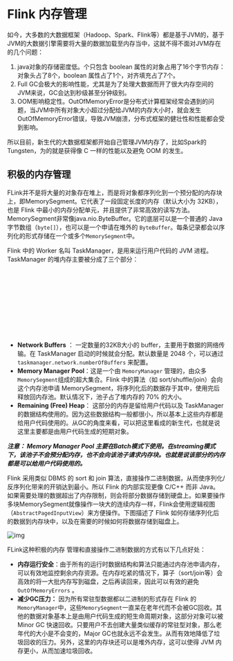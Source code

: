 # Flink 内存管理

如今，大多数的大数据框架（Hadoop、Spark、Flink等）都是基于JVM的，基于JVM的大数据引擎需要将大量的数据加载至内存当中，这就不得不面对JVM存在的几个问题：

1. java对象的存储密度低。个只包含 boolean 属性的对象占用了16个字节内存：对象头占了8个，boolean 属性占了1个，对齐填充占了7个。
2. Full GC会极大的影响性能，尤其是为了处理大数据而开了很大内存空间的JVM来说，GC会达到秒级甚至分钟级别。
3.  OOM影响稳定性。OutOfMemoryError是分布式计算框架经常会遇到的问题，当JVM中所有对象大小超过分配给JVM的内存大小时，就会发生OutOfMemoryError错误，导致JVM崩溃，分布式框架的健壮性和性能都会受到影响。

所以目前，新生代的大数据框架都开始自己管理JVM内存了，比如Spark的Tungsten，为的就是获得像 C 一样的性能以及避免 OOM 的发生。

## 积极的内存管理

FLink并不是将大量的对象存在堆上，而是将对象都序列化到一个预分配的内存块上，即MemorySegment。它代表了一段固定长度的内存（默认大小为 32KB），也是 Flink 中最小的内存分配单元，并且提供了非常高效的读写方法。MemorySegment非常像java.nio.ByteBuffer。它的底层可以是一个普通的 Java 字节数组（`byte[]`），也可以是一个申请在堆外的 `ByteBuffer`。每条记录都会以序列化的形式存储在一个或多个`MemorySegment`中。

Flink 中的 Worker 名叫 TaskManager，是用来运行用户代码的 JVM 进程。TaskManager 的堆内存主要被分成了三个部分：

![img](D:\workspace\workspace-github\Knowledge\big-data\resouces\taskManager-merroy.md)

- **Network Buffers** ： 一定数量的32KB大小的 buffer，主要用于数据的网络传输。在 TaskManager 启动的时候就会分配。默认数量是 2048 个，可以通过 `taskmanager.network.numberOfBuffers` 来配置。
- **Memory Manager Pool**：这是一个由 `MemoryManager` 管理的，由众多`MemorySegment`组成的超大集合。Flink 中的算法（如 sort/shuffle/join）会向这个内存池申请 MemorySegment，将序列化后的数据存于其中，使用完后释放回内存池。默认情况下，池子占了堆内存的 70% 的大小。
- **Remaining (Free) Heap**： 这部分的内存是留给用户代码以及 TaskManager 的数据结构使用的。因为这些数据结构一般都很小，所以基本上这些内存都是给用户代码使用的。从GC的角度来看，可以把这里看成的新生代，也就是说这里主要都是由用户代码生成的短期对象。

***注意： Memory Manager Pool 主要在Batch模式下使用。在streaming模式下，该池子不会预分配内存，也不会向该池子请求内存块。也就是说该部分的内存都是可以给用户代码使用的。***

Flink 采用类似 DBMS 的 sort 和 join 算法，直接操作二进制数据，从而使序列化/反序列化带来的开销达到最小。所以 Flink 的内部实现更像 C/C++ 而非 Java。如果需要处理的数据超出了内存限制，则会将部分数据存储到硬盘上。如果要操作多块MemorySegment就像操作一块大的连续内存一样，Flink会使用逻辑视图（`AbstractPagedInputView`）来方便操作。下图描述了 Flink 如何存储序列化后的数据到内存块中，以及在需要的时候如何将数据存储到磁盘上。

![img](D:\workspace\workspace-github\Knowledge\big-data\resouces\memory-mgmt.png)

FLink这种积极的内存 管理和直接操作二进制数据的方式有以下几点好处：

- **内存运行安全**：由于所有的运行时数据结构和算法只能通过内存池申请内存，可以有效地监控剩余内存资源。在内存吃紧的情况下，算子（sort/join等）会高效的将一大批内存写到磁盘，之后再读回来，因此可以有效的避免`OutOfMemoryErrors` 。
- **减少GC压力：** 因为所有常驻型数据都以二进制的形式存在 Flink 的`MemoryManager`中，这些`MemorySegment`一直呆在老年代而不会被GC回收。其他的数据对象基本上是由用户代码生成的短生命周期对象，这部分对象可以被 Minor GC 快速回收。只要用户不去创建大量类似缓存的常驻型对象，那么老年代的大小是不会变的，Major GC也就永远不会发生。从而有效地降低了垃圾回收的压力。另外，这里的内存块还可以是堆外内存，这可以使得 JVM 内存更小，从而加速垃圾回收。





